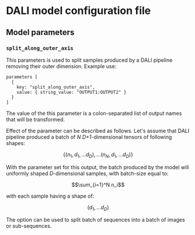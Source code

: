 # DALI model configuration file

## Model parameters

### `split_along_outer_axis`
This parameters is used to split samples produced by a DALI pipeline removing their outer dimension.
Example use:
```pbtxt
parameters [
  {
    key: "split_along_outer_axis",
    value: { string_value: "OUTPUT1:OUTPUT2" }
  }
]
```
The value of the this parameter is a colon-separated list of output names that will be transformed.

Effect of the parameter can be described as follows. Let's assume that DALI pipeline produced a batch of _N_ _D+1_-dimensional tensors of following shapes:

$$\lbrace (n_1, d_1, ... d_D), ... (n_N, d_1, ... d_D)\rbrace$$

With the parameter set for this output, the batch produced by the model will uniformly shaped  _D_-dimensional samples, with batch-size equal to:

$$\sum_{i=1}^N n_i$$

with each sample having a shape of:

$$(d_1, ... d_D)$$

The option can be used to split batch of sequences into a batch of images or sub-sequences.
